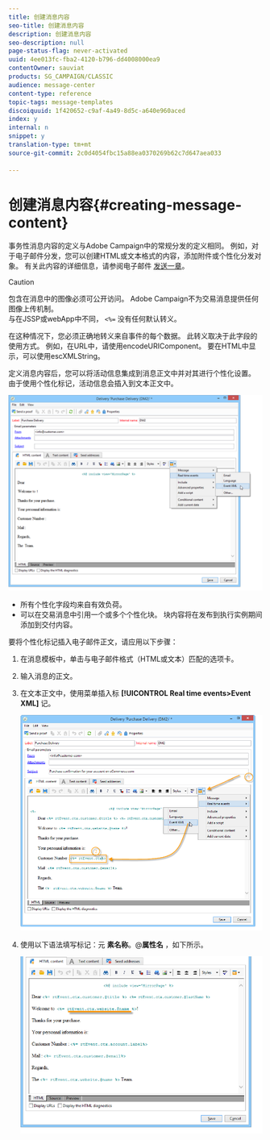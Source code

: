 ```yaml
---
title: 创建消息内容
seo-title: 创建消息内容
description: 创建消息内容
seo-description: null
page-status-flag: never-activated
uuid: 4ee013fc-fba2-4120-b796-dd4008000ea9
contentOwner: sauviat
products: SG_CAMPAIGN/CLASSIC
audience: message-center
content-type: reference
topic-tags: message-templates
discoiquuid: 1f420652-c9af-4a49-8d5c-a640e960aced
index: y
internal: n
snippet: y
translation-type: tm+mt
source-git-commit: 2c0d4054fbc15a88ea0370269b62c7d647aea033

---
```



# 创建消息内容{#creating-message-content}

事务性消息内容的定义与Adobe Campaign中的常规分发的定义相同。 例如，对于电子邮件分发，您可以创建HTML或文本格式的内容，添加附件或个性化分发对象。 有关此内容的详细信息，请参阅电子邮件 [发送一章](../../delivery/using/about-email-channel.md)。

>[!CAUTION]
>
>包含在消息中的图像必须可公开访问。 Adobe Campaign不为交易消息提供任何图像上传机制。\
>与在JSSP或webApp中不同， `<%=` 没有任何默认转义。
>
>在这种情况下，您必须正确地转义来自事件的每个数据。 此转义取决于此字段的使用方式。 例如，在URL中，请使用encodeURIComponent。 要在HTML中显示，可以使用escXMLString。

定义消息内容后，您可以将活动信息集成到消息正文中并对其进行个性化设置。 由于使用个性化标记，活动信息会插入到文本正文中。

![](assets/messagecenter_create_content_001.png)

* 所有个性化字段均来自有效负荷。
* 可以在交易消息中引用一个或多个个性化块。 块内容将在发布到执行实例期间添加到交付内容。

要将个性化标记插入电子邮件正文，请应用以下步骤：

1. 在消息模板中，单击与电子邮件格式（HTML或文本）匹配的选项卡。
1. 输入消息的正文。
1. 在文本正文中，使用菜单插入标 **[!UICONTROL Real time events>Event XML]** 记。

   ![](assets/messagecenter_create_custo_002.png)

1. 使用以下语法填写标记：元 **素名称**。@**属性名** ，如下所示。

   ![](assets/messagecenter_create_custo_003.png)

